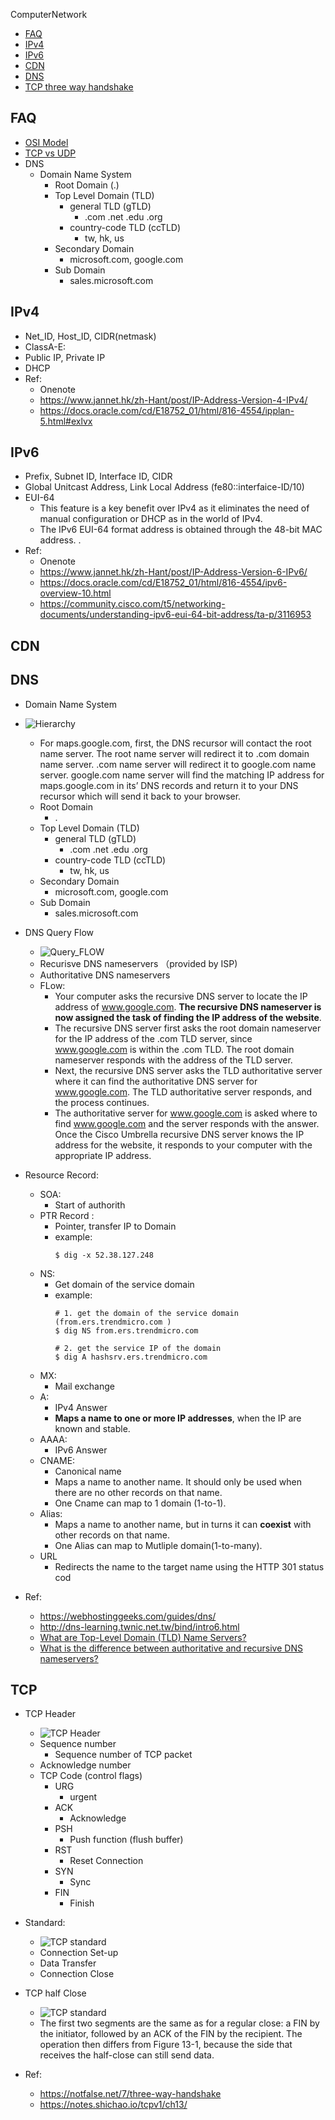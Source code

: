 ComputerNetwork
- [FAQ](#faq)
- [IPv4](#ipv4)
- [IPv6](#ipv6)
- [CDN](#cdn)
- [DNS](#dns)
- [TCP three way handshake](#tcp-three-way-handshake)

## FAQ
  * [OSI Model](https://en.wikipedia.org/wiki/OSI_model)
  * [TCP vs UDP](https://stackoverflow.com/questions/5970383/difference-between-tcp-and-udp)
  * DNS
    * Domain Name System
      * Root Domain (.)
      * Top Level Domain (TLD)
        * general TLD (gTLD)
          * .com .net .edu .org
        * country-code TLD (ccTLD)
          * tw, hk, us
      * Secondary Domain
        * microsoft.com, google.com
      * Sub Domain
        * sales.microsoft.com


## IPv4
  * Net_ID, Host_ID, CIDR(netmask)
  * ClassA-E:
  * Public IP, Private IP
  * DHCP
  * Ref:
    * Onenote
    * https://www.jannet.hk/zh-Hant/post/IP-Address-Version-4-IPv4/
    * https://docs.oracle.com/cd/E18752_01/html/816-4554/ipplan-5.html#exlvx


## IPv6
 * Prefix, Subnet ID, Interface ID, CIDR
 * Global Unitcast Address, Link Local Address (fe80::interfaice-ID/10)
 * EUI-64
   * This feature is a key benefit over IPv4 as it eliminates the need of manual configuration or DHCP as in the world of IPv4.
   * The IPv6 EUI-64 format address is obtained through the 48-bit MAC address. .
 * Ref:
   * Onenote
   * https://www.jannet.hk/zh-Hant/post/IP-Address-Version-6-IPv6/
   * https://docs.oracle.com/cd/E18752_01/html/816-4554/ipv6-overview-10.html
   * https://community.cisco.com/t5/networking-documents/understanding-ipv6-eui-64-bit-address/ta-p/3116953

## CDN


## DNS
  * Domain Name System
  * ![Hierarchy](./images/hierarchy.png)
    * For maps.google.com, first, the DNS recursor will contact the root name server. The root name server will redirect it to .com domain name server. .com name server will redirect it to google.com name server. google.com name server will find the matching IP address for maps.google.com in its’ DNS records and return it to your DNS recursor which will send it back to your browser.
    * Root Domain
      * .
    * Top Level Domain (TLD)
      * general TLD (gTLD)
        * .com .net .edu .org
      * country-code TLD (ccTLD)
        * tw, hk, us
    * Secondary Domain
      * microsoft.com, google.com
    * Sub Domain
      * sales.microsoft.com
  * DNS Query Flow
    * ![Query_FLOW](./images/dns_query_flow.jpg)
    * Recurisve DNS nameservers （provided by ISP)
    * Authoritative DNS nameservers
    * FLow:
      * Your computer asks the recursive DNS server to locate the IP address of www.google.com. **The recursive DNS nameserver is now assigned the task of finding the IP address of the website**.
      * The recursive DNS server first asks the root domain nameserver for the IP address of the .com TLD server, since www.google.com is within the .com TLD. The root domain nameserver responds with the address of the TLD server.
      * Next, the recursive DNS server asks the TLD authoritative server where it can find the authoritative DNS server for www.google.com. The TLD authoritative server responds, and the process continues.
      * The authoritative server for www.google.com is asked where to find www.google.com and the server responds with the answer. Once the Cisco Umbrella recursive DNS server knows the IP address for the website, it responds to your computer with the appropriate IP address.

  * Resource Record:
    * SOA:
      * Start of authorith
    * PTR Record :
      * Pointer, transfer IP to Domain
      * example:
        ```shell
        $ dig -x 52.38.127.248
        ```
    * NS:
      * Get domain of the service domain
      * example:
        ```shell
        # 1. get the domain of the service domain (from.ers.trendmicro.com )
        $ dig NS from.ers.trendmicro.com

        # 2. get the service IP of the domain
        $ dig A hashsrv.ers.trendmicro.com
        ```
    * MX:
      * Mail exchange
    * A:
      * IPv4 Answer
      * **Maps a name to one or more IP addresses**, when the IP are known and stable.
    * AAAA:
      * IPv6 Answer
    * CNAME:
      * Canonical name
      * Maps a name to another name. It should only be used when there are no other records on that name.
      * One Cname can map to 1 domain (1-to-1).
    * Alias:
      * Maps a name to another name, but in turns it can **coexist** with other records on that name.
      * One Alias can map to Mutliple domain(1-to-many).
    * URL
      * Redirects the name to the target name using the HTTP 301 status cod

  * Ref:
    * https://webhostinggeeks.com/guides/dns/
    * http://dns-learning.twnic.net.tw/bind/intro6.html
    * [What are Top-Level Domain (TLD) Name Servers?](https://dnsmap.io/articles/what-are-top-level-domain-(tld)-name-servers)
    * [What is the difference between authoritative and recursive DNS nameservers?](https://umbrella.cisco.com/blog/what-is-the-difference-between-authoritative-and-recursive-dns-nameservers)

## TCP
  * TCP Header
    * ![TCP Header](./images/TCP_header.png)
    * Sequence number
      * Sequence number of TCP packet
    * Acknowledge number
    * TCP Code (control flags)
      * URG
        * urgent
      * ACK
        * Acknowledge
      * PSH
        * Push function (flush buffer)
      * RST
        * Reset Connection
      * SYN
        * Sync
      * FIN
        * Finish

  * Standard:
    * ![TCP standard](./images/TCP_flow.png)
    * Connection Set-up
    * Data Transfer
    * Connection Close

  * TCP half Close
    * ![TCP standard](./images/TCP_half_close.png)
    * The first two segments are the same as for a regular close: a FIN by the initiator, followed by an ACK of the FIN by the recipient. The operation then differs from Figure 13-1, because the side that receives the half-close can still send data.
  * Ref:
    * https://notfalse.net/7/three-way-handshake
    * https://notes.shichao.io/tcpv1/ch13/
